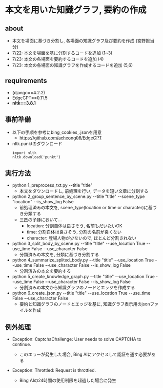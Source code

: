 # 本文を用いた知識グラフ, 要約の作成
## about
- 本文を場面に基づき分割し, 各場面の知識グラフ及び要約を作成 (宮野担当分)
- 7/22: 本文を場面を基に分割するコードを追加 (1~3)
- 7/23: 本文の各場面を要約するコードを追加 (4)
- 7/23: 本文の各場面の知識グラフを作成するコードを追加 (5,6)

## requirements
- (django==4.2.2)
- EdgeGPT==0.11.5
- **nltk==3.8.1**

## 事前準備
- 以下の手順を参考にbing_cookies_.jsonを用意
    - https://github.com/acheong08/EdgeGPT
- nltk.punktのダウンロード
    ```
    import nltk
    nltk.download('punkt')
    ```

## 実行方法
- python 1_preprocess_txt.py --title "title"
    - 本文をダウンロードし, 前処理を行い, データを短い文章に分割する
- python 2_group_sentence_by_scene.py --title "title" --scene_type "location" --is_show_log False
    - 前処理済みの本文を, scene_type(location or time or character)に基づき分類する
    - 三匹の子豚において...
        - location: 分割自体は良さそう, 名前もだいたいOK
        - time: 分割自体は良さそう, 分割の名前が良くない
        - character: 登場人物が少ないので, ほとんど分割されない
- python 3_split_body_by_scene.py --title "title" --use_location True --use_time False --use_character False
    - 分類済みの本文を, 分類に基づき分割する
- python 4_summarize_splited_body.py --title "title" --use_location True --use_time False --use_character False --is_show_log False
    - 分割済みの本文を要約する
- python 5_create_knowledge_graph.py --title "title" --use_location True --use_time False --use_character False --is_show_log False
    - 分割済みの本文から知識グラフのノードとエッジを作成する
- python 6_create_json.py --title "title" --use_location True --use_time False --use_character False
    - 要約と知識グラフのノードとエッジを基に, 知識グラフ表示用のjsonファイルを作成

## 例外処理
- Exception: CaptchaChallenge: User needs to solve CAPTCHA to continue.
    - このエラーが発生した場合, Bing AIにアクセスして認証を通す必要がある

- Exception: Throttled: Request is throttled.
    - Bing AIの24時間の使用制限を超過した場合に発生
